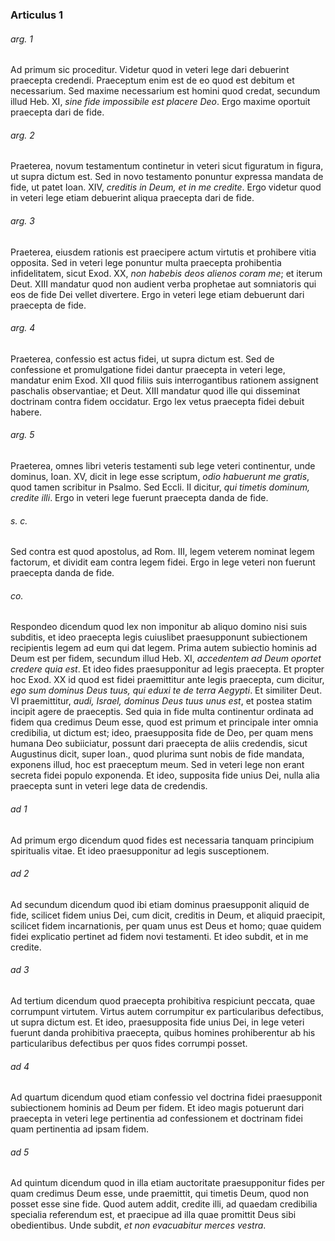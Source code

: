 ### Articulus 1

###### arg. 1
Ad primum sic proceditur. Videtur quod in veteri lege dari debuerint praecepta credendi. Praeceptum enim est de eo quod est debitum et necessarium. Sed maxime necessarium est homini quod credat, secundum illud Heb. XI, *sine fide impossibile est placere Deo*. Ergo maxime oportuit praecepta dari de fide.

###### arg. 2
Praeterea, novum testamentum continetur in veteri sicut figuratum in figura, ut supra dictum est. Sed in novo testamento ponuntur expressa mandata de fide, ut patet Ioan. XIV, *creditis in Deum, et in me credite*. Ergo videtur quod in veteri lege etiam debuerint aliqua praecepta dari de fide.

###### arg. 3
Praeterea, eiusdem rationis est praecipere actum virtutis et prohibere vitia opposita. Sed in veteri lege ponuntur multa praecepta prohibentia infidelitatem, sicut Exod. XX, *non habebis deos alienos coram me*; et iterum Deut. XIII mandatur quod non audient verba prophetae aut somniatoris qui eos de fide Dei vellet divertere. Ergo in veteri lege etiam debuerunt dari praecepta de fide.

###### arg. 4
Praeterea, confessio est actus fidei, ut supra dictum est. Sed de confessione et promulgatione fidei dantur praecepta in veteri lege, mandatur enim Exod. XII quod filiis suis interrogantibus rationem assignent paschalis observantiae; et Deut. XIII mandatur quod ille qui disseminat doctrinam contra fidem occidatur. Ergo lex vetus praecepta fidei debuit habere.

###### arg. 5
Praeterea, omnes libri veteris testamenti sub lege veteri continentur, unde dominus, Ioan. XV, dicit in lege esse scriptum, *odio habuerunt me gratis*, quod tamen scribitur in Psalmo. Sed Eccli. II dicitur, *qui timetis dominum, credite illi*. Ergo in veteri lege fuerunt praecepta danda de fide.

###### s. c.
Sed contra est quod apostolus, ad Rom. III, legem veterem nominat legem factorum, et dividit eam contra legem fidei. Ergo in lege veteri non fuerunt praecepta danda de fide.

###### co.
Respondeo dicendum quod lex non imponitur ab aliquo domino nisi suis subditis, et ideo praecepta legis cuiuslibet praesupponunt subiectionem recipientis legem ad eum qui dat legem. Prima autem subiectio hominis ad Deum est per fidem, secundum illud Heb. XI, *accedentem ad Deum oportet credere quia est*. Et ideo fides praesupponitur ad legis praecepta. Et propter hoc Exod. XX id quod est fidei praemittitur ante legis praecepta, cum dicitur, *ego sum dominus Deus tuus, qui eduxi te de terra Aegypti*. Et similiter Deut. VI praemittitur, *audi, Israel, dominus Deus tuus unus est*, et postea statim incipit agere de praeceptis. Sed quia in fide multa continentur ordinata ad fidem qua credimus Deum esse, quod est primum et principale inter omnia credibilia, ut dictum est; ideo, praesupposita fide de Deo, per quam mens humana Deo subiiciatur, possunt dari praecepta de aliis credendis, sicut Augustinus dicit, super Ioan., quod plurima sunt nobis de fide mandata, exponens illud, hoc est praeceptum meum. Sed in veteri lege non erant secreta fidei populo exponenda. Et ideo, supposita fide unius Dei, nulla alia praecepta sunt in veteri lege data de credendis.

###### ad 1
Ad primum ergo dicendum quod fides est necessaria tanquam principium spiritualis vitae. Et ideo praesupponitur ad legis susceptionem.

###### ad 2
Ad secundum dicendum quod ibi etiam dominus praesupponit aliquid de fide, scilicet fidem unius Dei, cum dicit, creditis in Deum, et aliquid praecipit, scilicet fidem incarnationis, per quam unus est Deus et homo; quae quidem fidei explicatio pertinet ad fidem novi testamenti. Et ideo subdit, et in me credite.

###### ad 3
Ad tertium dicendum quod praecepta prohibitiva respiciunt peccata, quae corrumpunt virtutem. Virtus autem corrumpitur ex particularibus defectibus, ut supra dictum est. Et ideo, praesupposita fide unius Dei, in lege veteri fuerunt danda prohibitiva praecepta, quibus homines prohiberentur ab his particularibus defectibus per quos fides corrumpi posset.

###### ad 4
Ad quartum dicendum quod etiam confessio vel doctrina fidei praesupponit subiectionem hominis ad Deum per fidem. Et ideo magis potuerunt dari praecepta in veteri lege pertinentia ad confessionem et doctrinam fidei quam pertinentia ad ipsam fidem.

###### ad 5
Ad quintum dicendum quod in illa etiam auctoritate praesupponitur fides per quam credimus Deum esse, unde praemittit, qui timetis Deum, quod non posset esse sine fide. Quod autem addit, credite illi, ad quaedam credibilia specialia referendum est, et praecipue ad illa quae promittit Deus sibi obedientibus. Unde subdit, *et non evacuabitur merces vestra*.

